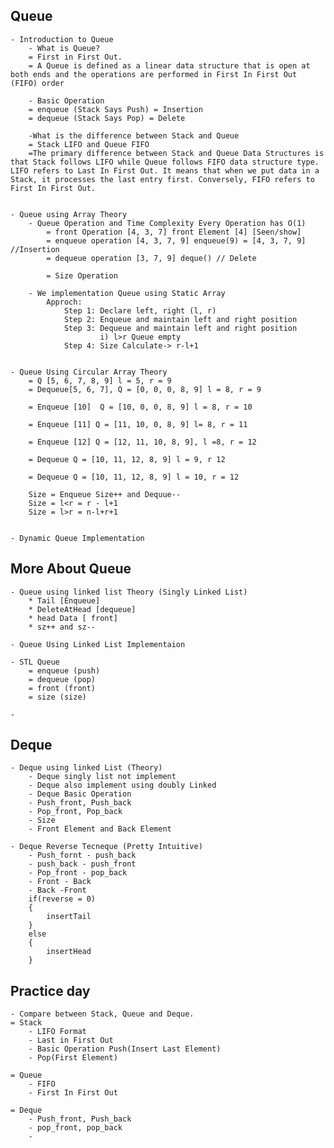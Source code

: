 ## Queue

    - Introduction to Queue
        - What is Queue?
        = First in First Out.
        = A Queue is defined as a linear data structure that is open at both ends and the operations are performed in First In First Out (FIFO) order

        - Basic Operation
        = enqueue (Stack Says Push) = Insertion
        = dequeue (Stack Says Pop) = Delete

        -What is the difference between Stack and Queue
        = Stack LIFO and Queue FIFO
        =The primary difference between Stack and Queue Data Structures is that Stack follows LIFO while Queue follows FIFO data structure type. LIFO refers to Last In First Out. It means that when we put data in a Stack, it processes the last entry first. Conversely, FIFO refers to First In First Out.


    - Queue using Array Theory
        - Queue Operation and Time Complexity Every Operation has O(1)
            = front Operation [4, 3, 7] front Element [4] [Seen/show]
            = enqueue operation [4, 3, 7, 9] enqueue(9) = [4, 3, 7, 9] //Insertion
            = dequeue operation [3, 7, 9] deque() // Delete

            = Size Operation

        - We implementation Queue using Static Array
            Approch:
                Step 1: Declare left, right (l, r)
                Step 2: Enqueue and maintain left and right position
                Step 3: Dequeue and maintain left and right position
                        i) l>r Queue empty
                Step 4: Size Calculate-> r-l+1


    - Queue Using Circular Array Theory
        = Q [5, 6, 7, 8, 9] l = 5, r = 9 
        = Dequeue[5, 6, 7], Q = [0, 0, 0, 8, 9] l = 8, r = 9

        = Enqueue [10]  Q = [10, 0, 0, 8, 9] l = 8, r = 10
        
        = Enqueue [11] Q = [11, 10, 0, 8, 9] l= 8, r = 11
        
        = Enqueue [12] Q = [12, 11, 10, 8, 9], l =8, r = 12
        
        = Dequeue Q = [10, 11, 12, 8, 9] l = 9, r 12
        
        = Dequeue Q = [10, 11, 12, 8, 9] l = 10, r = 12 

        Size = Enqueue Size++ and Dequue-- 
        Size = l<r = r - l+1
        Size = l>r = n-l+r+1 


    - Dynamic Queue Implementation 




## More About Queue 
    - Queue using linked list Theory (Singly Linked List)
        * Tail [Enqueue]
        * DeleteAtHead [dequeue]
        * head Data [ front]
        * sz++ and sz--

    - Queue Using Linked List Implementaion 
        
    - STL Queue 
        = enqueue (push)
        = dequeue (pop)
        = front (front)
        = size (size)

    - 


## Deque 
    - Deque using linked List (Theory)
        - Deque singly list not implement 
        - Deque also implement using doubly Linked
        - Deque Basic Operation 
        - Push_front, Push_back
        - Pop_front, Pop_back
        - Size 
        - Front Element and Back Element 

    - Deque Reverse Tecneque (Pretty Intuitive)
        - Push_fornt - push_back 
        - push_back - push_front
        - Pop_front - pop_back
        - Front - Back 
        - Back -Front
        if(reverse = 0)
        { 
            insertTail
        }
        else
        { 
            insertHead
        }

## Practice day 
    - Compare between Stack, Queue and Deque.
    = Stack
        - LIFO Format 
        - Last in First Out
        - Basic Operation Push(Insert Last Element)
        - Pop(First Element) 

    = Queue 
        - FIFO 
        - First In First Out 
    
    = Deque 
        - Push_front, Push_back
        - pop_front, pop_back
        - 